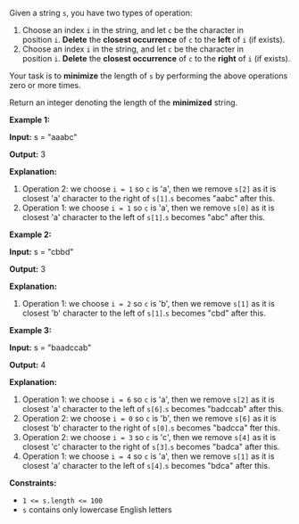 Given a string `s`, you have two types of operation:

1. Choose an index `i` in the string, and let `c` be the character in position `i`. **Delete** the **closest occurrence** of `c` to the **left** of `i` (if exists).
2. Choose an index `i` in the string, and let `c` be the character in position `i`. **Delete** the **closest occurrence** of `c` to the **right** of `i` (if exists).

Your task is to **minimize** the length of `s` by performing the above operations zero or more times.

Return an integer denoting the length of the **minimized** string.

**Example 1:**

**Input:** s = "aaabc"

**Output:** 3

**Explanation:**

1. Operation 2: we choose `i = 1` so `c` is 'a', then we remove `s[2]` as it is closest 'a' character to the right of `s[1]`.`s` becomes "aabc" after this.
2. Operation 1: we choose `i = 1` so `c` is 'a', then we remove `s[0]` as it is closest 'a' character to the left of `s[1]`.`s` becomes "abc" after this.

**Example 2:**

**Input:** s = "cbbd"

**Output:** 3

**Explanation:**

1. Operation 1: we choose `i = 2` so `c` is 'b', then we remove `s[1]` as it is closest 'b' character to the left of `s[1]`.`s` becomes "cbd" after this.

**Example 3:**

**Input:** s = "baadccab"

**Output:** 4

**Explanation:**

1. Operation 1: we choose `i = 6` so `c` is 'a', then we remove `s[2]` as it is closest 'a' character to the left of `s[6]`.`s` becomes "badccab" after this.
2. Operation 2: we choose `i = 0` so `c` is 'b', then we remove `s[6]` as it is closest 'b' character to the right of `s[0]`.`s` becomes "badcca" fter this.
3. Operation 2: we choose `i = 3` so `c` is 'c', then we remove `s[4]` as it is closest 'c' character to the right of `s[3]`.`s` becomes "badca" after this.
4. Operation 1: we choose `i = 4` so `c` is 'a', then we remove `s[1]` as it is closest 'a' character to the left of `s[4]`.`s` becomes "bdca" after this.

**Constraints:**

- `1 <= s.length <= 100`
- `s` contains only lowercase English letters